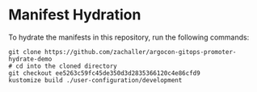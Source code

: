 # Manifest Hydration

To hydrate the manifests in this repository, run the following commands:

```shell
git clone https://github.com/zachaller/argocon-gitops-promoter-hydrate-demo
# cd into the cloned directory
git checkout ee5263c59fc45de350d3d2835366120c4e86cfd9
kustomize build ./user-configuration/development
```
